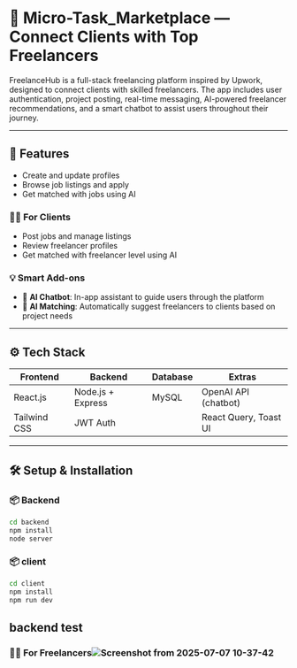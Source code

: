 # 💼 Micro-Task_Marketplace — Connect Clients with Top Freelancers

FreelanceHub is a full-stack freelancing platform inspired by Upwork, designed to connect clients with skilled freelancers. The app includes user authentication, project posting, real-time messaging, AI-powered freelancer recommendations, and a smart chatbot to assist users throughout their journey.

---

 ## 🚀 Features


- Create and update profiles
- Browse job listings and apply
- Get matched with jobs using AI

### 👩‍💼 For Clients

- Post jobs and manage listings
- Review freelancer profiles
- Get matched with freelancer level using AI

### 💡 Smart Add-ons

- 🤖 **AI Chatbot**: In-app assistant to guide users through the platform
- 🧠 **AI Matching**: Automatically suggest freelancers to clients based on project needs

---

## ⚙️ Tech Stack

| Frontend     | Backend           | Database | Extras                |
| ------------ | ----------------- | -------- | --------------------- |
| React.js     | Node.js + Express | MySQL    | OpenAI API (chatbot)  |
| Tailwind CSS | JWT Auth          |          | React Query, Toast UI |

---

## 🛠️ Setup & Installation

### 📦 Backend

```bash
cd backend
npm install
node server
```

### 📦 client


```bash
cd client
npm install
npm run dev
```


## backend test
 ### 👨‍💻 For Freelancers![Screenshot from 2025-07-07 10-37-42](https://github.com/user-attachments/assets/2e6eaa0e-c0fa-4c41-95bf-108a84f1e3e5)

